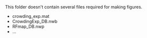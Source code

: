 This folder doesn't contain several files required for making figures. 

- crowding_exp.mat
- CrowdingExp_DB.nwb
- RFmap_DB.nwp
- ...

